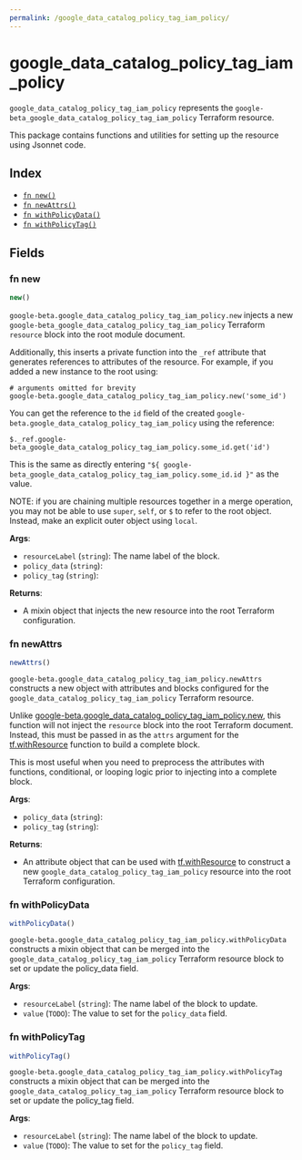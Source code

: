 ```yaml
---
permalink: /google_data_catalog_policy_tag_iam_policy/
---
```


# google_data_catalog_policy_tag_iam_policy

`google_data_catalog_policy_tag_iam_policy` represents the `google-beta_google_data_catalog_policy_tag_iam_policy` Terraform resource.



This package contains functions and utilities for setting up the resource using Jsonnet code.


## Index

* [`fn new()`](#fn-new)
* [`fn newAttrs()`](#fn-newattrs)
* [`fn withPolicyData()`](#fn-withpolicydata)
* [`fn withPolicyTag()`](#fn-withpolicytag)

## Fields

### fn new

```ts
new()
```


`google-beta.google_data_catalog_policy_tag_iam_policy.new` injects a new `google-beta_google_data_catalog_policy_tag_iam_policy` Terraform `resource`
block into the root module document.

Additionally, this inserts a private function into the `_ref` attribute that generates references to attributes of the
resource. For example, if you added a new instance to the root using:

    # arguments omitted for brevity
    google-beta.google_data_catalog_policy_tag_iam_policy.new('some_id')

You can get the reference to the `id` field of the created `google-beta.google_data_catalog_policy_tag_iam_policy` using the reference:

    $._ref.google-beta_google_data_catalog_policy_tag_iam_policy.some_id.get('id')

This is the same as directly entering `"${ google-beta_google_data_catalog_policy_tag_iam_policy.some_id.id }"` as the value.

NOTE: if you are chaining multiple resources together in a merge operation, you may not be able to use `super`, `self`,
or `$` to refer to the root object. Instead, make an explicit outer object using `local`.

**Args**:
  - `resourceLabel` (`string`): The name label of the block.
  - `policy_data` (`string`): 
  - `policy_tag` (`string`): 

**Returns**:
- A mixin object that injects the new resource into the root Terraform configuration.


### fn newAttrs

```ts
newAttrs()
```


`google-beta.google_data_catalog_policy_tag_iam_policy.newAttrs` constructs a new object with attributes and blocks configured for the `google_data_catalog_policy_tag_iam_policy`
Terraform resource.

Unlike [google-beta.google_data_catalog_policy_tag_iam_policy.new](#fn-googledatacatalogpolicytagiampolicynew), this function will not inject the `resource`
block into the root Terraform document. Instead, this must be passed in as the `attrs` argument for the
[tf.withResource](https://github.com/tf-libsonnet/core/tree/main/docs#fn-withresource) function to build a complete block.

This is most useful when you need to preprocess the attributes with functions, conditional, or looping logic prior to
injecting into a complete block.

**Args**:
  - `policy_data` (`string`): 
  - `policy_tag` (`string`): 

**Returns**:
  - An attribute object that can be used with [tf.withResource](https://github.com/tf-libsonnet/core/tree/main/docs#fn-withresource) to construct a new `google_data_catalog_policy_tag_iam_policy` resource into the root Terraform configuration.


### fn withPolicyData

```ts
withPolicyData()
```

`google-beta.google_data_catalog_policy_tag_iam_policy.withPolicyData` constructs a mixin object that can be merged into the `google_data_catalog_policy_tag_iam_policy`
Terraform resource block to set or update the policy_data field.



**Args**:
  - `resourceLabel` (`string`): The name label of the block to update.
  - `value` (`TODO`): The value to set for the `policy_data` field.


### fn withPolicyTag

```ts
withPolicyTag()
```

`google-beta.google_data_catalog_policy_tag_iam_policy.withPolicyTag` constructs a mixin object that can be merged into the `google_data_catalog_policy_tag_iam_policy`
Terraform resource block to set or update the policy_tag field.



**Args**:
  - `resourceLabel` (`string`): The name label of the block to update.
  - `value` (`TODO`): The value to set for the `policy_tag` field.
